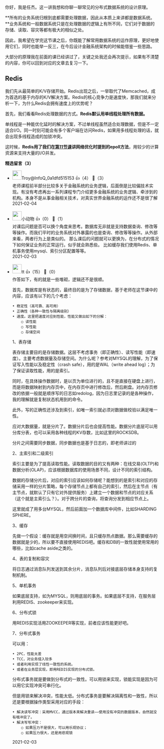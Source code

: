 你好，我是任杰。这一讲我想和你聊一聊常见的分布式数据系统的设计原理。

**所有的业务系统归根到底都需要处理数据，因此从本质上来讲都是数据系统。**业务系统和一般数据系统只是在处理数据的逻辑上有所不同，它们对于数据的存储、读取、容灾等都有极大的相似之处。

因此，我希望在学完这节课之后，你既能了解常用数据系统的运作原理，更好地使用它们，同时也能举一反三，在今后设计金融系统架构的时候能借鉴一些思路。

大部分的原理我在前面的课已经讲过了，关键之处我还会再次提示，如果有不清楚的内容，你可以回到对应的文章去复习一下。

## Redis

我们先从最简单的K/V存储开始。Redis出现之后，一举取代了Memcached，成为首选的基于内存的K/V解决方案。Redis的核心竞争力是速度快，那我们就来分析一下，为什么Redis会拥有速度上的优势呢？

首先，我们看看Redis处理数据的方式。**Redis默认用单线程处理所有数据。**

单线程是一种能优化延时的解决方案，不过单线程虽然适合处理数据，但是不一定适合I/O。同一时刻可能会有多个客户端在访问Redis，如果用多线程处理的话，就会出现多线程造成的加锁冲突。

这时候，**Redis用了我们在[第11节课](https://time.geekbang.org/column/article/332958)讲网络优化时提到的epoll方法**，用较少的计算资源来支持大量的I/O并发。
<div><strong>精选留言（3）</strong></div><ul>
<li><img src="https://static001.geekbang.org/account/avatar/00/19/ce/42/791d0f5e.jpg" width="30px"><span>Troy@InfoQ_0a1dfd515153</span> 👍（4） 💬（3）<div>老师课程前半部分比较多关于金融系统的业务逻辑，后面倒是比较偏技术实现。有没有考虑再出一系列课程专门介绍更多金融系统的业务逻辑、牵涉到的机构。本身不是从事金融相关技术，对真实世界金融系统的运作还不是很了解</div>2021-02-04</li><br/><li><img src="https://static001.geekbang.org/account/avatar/00/0f/be/03/404edf37.jpg" width="30px"><span>小动物</span> 👍（0） 💬（1）<div>对课后问题是否可以换个角度来思考。数据库无非就是支持数据查询、修改等等操作。而我们平时的业务系统对外暴露的也是查询、修改等等操作。从外部来看，两者行为上是类似的。
那么课后的问题就可以更换为，在分布式的情况下如何保证业务的正常运行。似乎就会熟悉些。
比如缓存我们使用Redis、单机事务使用mysql、索引分区配置等等。</div>2021-02-03</li><br/><li><img src="https://static001.geekbang.org/account/avatar/00/16/bc/25/1c92a90c.jpg" width="30px"><span>tt</span> 👍（15） 💬（0）<div>作答如下，有的就是一些堆砌，逻辑还不是很顺。

首先，数据库是有状态的，最终目的是为了存储数据，基于老师在这节课中的内容，应该有以下的几个考虑：

	• 稳定性（高可靠、高可用）
	• 正确性（各种一致性与隔离级别）
	• 速度。这里把速度对应到性能，性能又做出如下的分解：
		○ 读性能
		○ 写性能
		○ 存储空间

1、表存储

表存储主要目的是存储数据。这层不考虑事务（即正确性）、读写性能（即速度）。主要考虑数据量及存储空间。为什么呢？参考对MYSQL的理解，为了保证写入性能以及稳定性（crash safe），用的是WAL（write ahead log）；为了保证读取性能，用的是索引。

同时，在具体操作数据时，是以页为单位进行的，且不是直接在硬盘上进行，而是将数据映射到内存页中，在内存页中进行修改后，然后刷盘。对内存页修改的依据一般就是顺序写的日志如redolog，因为日志里记录的是各种操作，我的理解就是复制状态机用到的命令。

此外，写的正确性还涉及到索引，如唯一索引就必须对数据做校验以满足唯一性。

应对大数据量，就是分片了。数据分片后也会提高性能。数据分片底层可以用分库分表，也可以采用各种线程的KV存数，比如这里的ROCKSDB。

分片之间需要同步数据，同步数据也是基于日志的，即老师讲过的

2、主索引和二级索引

索引主要是为了提高读取性能。读取数据的目的又有两种：在线交易(OLTP)和数据分析(OLAP)，应该根据数据库的使用场景不同，设计不同的索引结构。

数据的存储分片后，对应的索引应该如何存储呢？能想到的是索引和对应的存储采用一样的分片策略，每个存储节点上都有自己的索引，然后在主节点（有主节点，就默认了只有它对外提供服务）上建立一个数据和节点的对应关系（这个就是主索引么？）。对于跨分片的查询，将查询分发到相应节点上。

这里就成了用多台MYSQL，然后前面加一个数据库中间件，比如SHARDING SPHERE。

3、缓存

先做一个假设：缓存就是用空间换时间，且只缓存热点数据。那么需要缓存的数据就是少的，所以要不直接使用REDIS吧。缓存和DB的一致性就使用常用的哪些，比如cache aside之类的。

4、表的复制和容灾

将日志通过消息队列发送到其余分片，消息队列后对接底层存储本身支持的复制机制。

5、单机事务

如果底层支持，如为MYSQL，则用底层的事务。如果底层不支持，在服务层利用REDIS、zookeeper来实现。

6、分布式锁

用REDIS实现活用ZOOKEEPER等实现，前者应该性能更好吧。

7、分布式事务

可以用：

	• 2PC，性能太差
	• TCC，对业务侵入较多
	• 或者利用实现了线性一致性的系统。
	• 或者在业务层实现，即用REDIS实现的分布式锁。

分布式事务就是要做到分布式的一致性。可以用锁来实现，锁能实现是因为可以用它实现冲突可串行化。

但是用锁来解决冲突，性能太低。分布式事务是要解决隔离性和一致性，所以还是要根据操作类型采用对应的手段：

	• 解决读写冲突：采用MVCC，通过版本来解决重读——使用没有冲突的数据版本，自然就没有哦冲突了。
	• 解决写写冲突：
		○ 如果压力不是很大，可以用乐观协议；
		○ 如果压力很大，还是用悲观锁
</div>2021-02-03</li><br/>
</ul>